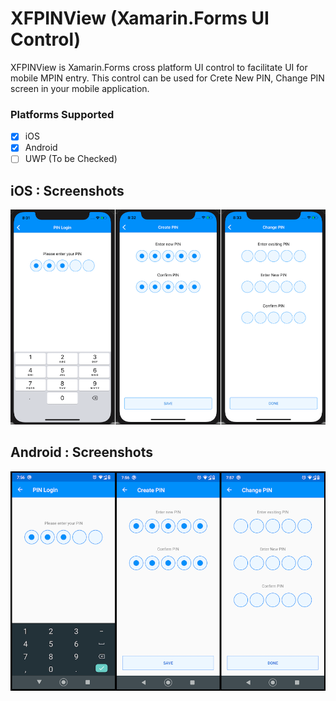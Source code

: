 # XFPINView (Xamarin.Forms UI Control)
XFPINView is Xamarin.Forms cross platform UI control to facilitate UI for mobile MPIN entry.
This control can be used for Crete New PIN, Change PIN screen in your mobile application.

### Platforms Supported
- [X] iOS
- [X] Android
- [ ] UWP (To be Checked)

## iOS : Screenshots
![alt text](https://github.com/MGohil/XFPINView/blob/master/Arts/Sample-iOS.png)

## Android : Screenshots
![alt text](https://github.com/MGohil/XFPINView/blob/master/Arts/Sample-Android.png)
